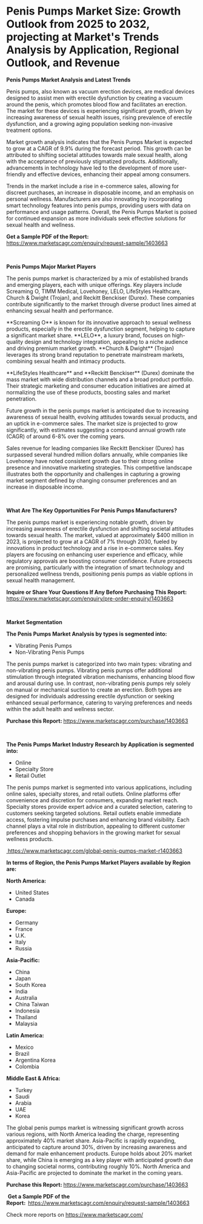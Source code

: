 <p><h1>Penis Pumps Market Size: Growth Outlook from 2025 to 2032, projecting at Market's Trends Analysis by Application, Regional Outlook, and Revenue</h1></p><p><strong>Penis Pumps Market Analysis and Latest Trends</strong></p>
<p><p>Penis pumps, also known as vacuum erection devices, are medical devices designed to assist men with erectile dysfunction by creating a vacuum around the penis, which promotes blood flow and facilitates an erection. The market for these devices is experiencing significant growth, driven by increasing awareness of sexual health issues, rising prevalence of erectile dysfunction, and a growing aging population seeking non-invasive treatment options.</p><p>Market growth analysis indicates that the Penis Pumps Market is expected to grow at a CAGR of 9.9% during the forecast period. This growth can be attributed to shifting societal attitudes towards male sexual health, along with the acceptance of previously stigmatized products. Additionally, advancements in technology have led to the development of more user-friendly and effective devices, enhancing their appeal among consumers.</p><p>Trends in the market include a rise in e-commerce sales, allowing for discreet purchases, an increase in disposable income, and an emphasis on personal wellness. Manufacturers are also innovating by incorporating smart technology features into penis pumps, providing users with data on performance and usage patterns. Overall, the Penis Pumps Market is poised for continued expansion as more individuals seek effective solutions for sexual health and wellness.</p></p>
<p><strong>Get a Sample PDF of the Report:&nbsp;</strong> <a href="https://www.marketscagr.com/enquiry/request-sample/1403663?utm_campaign=1848&utm_medium=2&utm_source=Github&utm_content=ia&utm_term=13012025&utm_id=penis-pumps">https://www.marketscagr.com/enquiry/request-sample/1403663</a></p>
<p>&nbsp;</p>
<p><strong>Penis Pumps Major Market Players</strong></p>
<p><p>The penis pumps market is characterized by a mix of established brands and emerging players, each with unique offerings. Key players include Screaming O, TIMM Medical, Lovehoney, LELO, LifeStyles Healthcare, Church & Dwight (Trojan), and Reckitt Benckiser (Durex). These companies contribute significantly to the market through diverse product lines aimed at enhancing sexual health and performance.</p><p>**Screaming O** is known for its innovative approach to sexual wellness products, especially in the erectile dysfunction segment, helping to capture a significant market share. **LELO**, a luxury brand, focuses on high-quality design and technology integration, appealing to a niche audience and driving premium market growth. **Church & Dwight** (Trojan) leverages its strong brand reputation to penetrate mainstream markets, combining sexual health and intimacy products.</p><p>**LifeStyles Healthcare** and **Reckitt Benckiser** (Durex) dominate the mass market with wide distribution channels and a broad product portfolio. Their strategic marketing and consumer education initiatives are aimed at normalizing the use of these products, boosting sales and market penetration.</p><p>Future growth in the penis pumps market is anticipated due to increasing awareness of sexual health, evolving attitudes towards sexual products, and an uptick in e-commerce sales. The market size is projected to grow significantly, with estimates suggesting a compound annual growth rate (CAGR) of around 6-8% over the coming years.</p><p>Sales revenue for leading companies like Reckitt Benckiser (Durex) has surpassed several hundred million dollars annually, while companies like Lovehoney have noted consistent growth due to their strong online presence and innovative marketing strategies. This competitive landscape illustrates both the opportunity and challenges in capturing a growing market segment defined by changing consumer preferences and an increase in disposable income.</p></p>
<p>&nbsp;</p>
<p><strong>What Are The Key Opportunities For Penis Pumps Manufacturers?</strong></p>
<p><p>The penis pumps market is experiencing notable growth, driven by increasing awareness of erectile dysfunction and shifting societal attitudes towards sexual health. The market, valued at approximately $400 million in 2023, is projected to grow at a CAGR of 7% through 2030, fueled by innovations in product technology and a rise in e-commerce sales. Key players are focusing on enhancing user experience and efficacy, while regulatory approvals are boosting consumer confidence. Future prospects are promising, particularly with the integration of smart technology and personalized wellness trends, positioning penis pumps as viable options in sexual health management.</p></p>
<p><strong>Inquire or Share Your Questions If Any Before Purchasing This Report:</strong> <a href="https://www.marketscagr.com/enquiry/pre-order-enquiry/1403663?utm_campaign=1848&utm_medium=2&utm_source=Github&utm_content=ia&utm_term=13012025&utm_id=penis-pumps">https://www.marketscagr.com/enquiry/pre-order-enquiry/1403663</a></p>
<p>&nbsp;</p>
<p><strong>Market Segmentation</strong></p>
<p><strong>The Penis Pumps Market Analysis by types is segmented into:</strong></p>
<p><ul><li>Vibrating Penis Pumps</li><li>Non-Vibrating Penis Pumps</li></ul></p>
<p><p>The penis pumps market is categorized into two main types: vibrating and non-vibrating penis pumps. Vibrating penis pumps offer additional stimulation through integrated vibration mechanisms, enhancing blood flow and arousal during use. In contrast, non-vibrating penis pumps rely solely on manual or mechanical suction to create an erection. Both types are designed for individuals addressing erectile dysfunction or seeking enhanced sexual performance, catering to varying preferences and needs within the adult health and wellness sector.</p></p>
<p><strong>Purchase this Report:&nbsp;</strong><a href="https://www.marketscagr.com/purchase/1403663?utm_campaign=1848&utm_medium=2&utm_source=Github&utm_content=ia&utm_term=13012025&utm_id=penis-pumps">https://www.marketscagr.com/purchase/1403663</a></p>
<p>&nbsp;</p>
<p><strong>The Penis Pumps Market Industry Research by Application is segmented into:</strong></p>
<p><ul><li>Online</li><li>Specialty Store</li><li>Retail Outlet</li></ul></p>
<p><p>The penis pumps market is segmented into various applications, including online sales, specialty stores, and retail outlets. Online platforms offer convenience and discretion for consumers, expanding market reach. Specialty stores provide expert advice and a curated selection, catering to customers seeking targeted solutions. Retail outlets enable immediate access, fostering impulse purchases and enhancing brand visibility. Each channel plays a vital role in distribution, appealing to different customer preferences and shopping behaviors in the growing market for sexual wellness products.</p></p>
<p><a href="https://www.marketscagr.com/global-penis-pumps-market-r1403663?utm_campaign=1848&utm_medium=2&utm_source=Github&utm_content=ia&utm_term=13012025&utm_id=penis-pumps">&nbsp;https://www.marketscagr.com/global-penis-pumps-market-r1403663</a></p>
<p><strong>In terms of Region, the Penis Pumps Market Players available by Region are:</strong></p>
<p>
    <p> <strong> North America: </strong>
        <ul>
            <li>United States</li>
            <li>Canada</li>
        </ul>
        </p> 
    <p> <strong> Europe: </strong>
        <ul>
            <li>Germany</li>
            <li>France</li>
            <li>U.K.</li>
            <li>Italy</li>
            <li>Russia</li>
        </ul>
        </p> 
    <p> <strong> Asia-Pacific: </strong>
        <ul>
            <li>China</li>
            <li>Japan</li>
            <li>South Korea</li>
            <li>India</li>
            <li>Australia</li>
            <li>China Taiwan</li>
            <li>Indonesia</li>
            <li>Thailand</li>
            <li>Malaysia</li>
        </ul>
        </p> 
    <p> <strong> Latin America: </strong>
        <ul>
            <li>Mexico</li>
            <li>Brazil</li>
            <li>Argentina Korea</li>
            <li>Colombia</li>
        </ul>
        </p> 
    <p> <strong> Middle East & Africa: </strong>
        <ul>
            <li>Turkey</li>
            <li>Saudi</li>
            <li>Arabia</li>
            <li>UAE</li>
            <li>Korea</li>
        </ul>
    </p>
    </p>
<p><p>The global penis pumps market is witnessing significant growth across various regions, with North America leading the charge, representing approximately 40% market share. Asia-Pacific is rapidly expanding, anticipated to capture around 30%, driven by increasing awareness and demand for male enhancement products. Europe holds about 20% market share, while China is emerging as a key player with anticipated growth due to changing societal norms, contributing roughly 10%. North America and Asia-Pacific are projected to dominate the market in the coming years.</p></p>
<p><strong>Purchase this Report: </strong><a href="https://www.marketscagr.com/purchase/1403663?utm_campaign=1848&utm_medium=2&utm_source=Github&utm_content=ia&utm_term=13012025&utm_id=penis-pumps">https://www.marketscagr.com/purchase/1403663</a></p>
<p>&nbsp;<strong>Get a Sample PDF of the Report:&nbsp;&nbsp;</strong><a href="https://www.marketscagr.com/enquiry/request-sample/1403663?utm_campaign=1848&utm_medium=2&utm_source=Github&utm_content=ia&utm_term=13012025&utm_id=penis-pumps">https://www.marketscagr.com/enquiry/request-sample/1403663</a></p>
<p><strong></strong></p>
<p>Check more reports on <a href="https://www.marketscagr.com/?utm_campaign=1848&utm_medium=2&utm_source=Github&utm_content=ia&utm_term=13012025&utm_id=penis-pumps">https://www.marketscagr.com/</a></p>